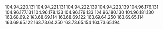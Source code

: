 104.94.220.131
104.94.221.131
104.94.222.139
104.94.223.139
104.96.176.131
104.96.177.131
104.96.178.133
104.96.179.133
104.96.180.130
104.96.181.130
163.68.69.2
163.68.69.114
163.68.69.122
163.69.64.250
163.69.65.114
163.69.65.122
163.73.64.250
163.73.65.154
163.73.65.194
